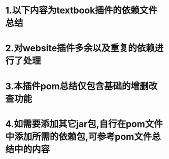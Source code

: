 # 1.以下内容为textbook插件的依赖文件总结
# 2.对website插件多余以及重复的依赖进行了处理
# 3.本插件pom总结仅包含基础的增删改查功能
# 4.如需要添加其它jar包,自行在pom文件中添加所需的依赖包,可参考pom文件总结中的内容

